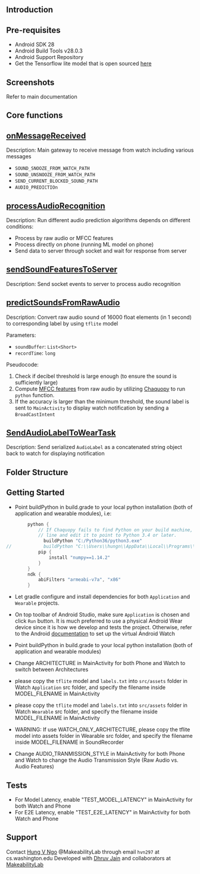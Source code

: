 
Introduction
------------

Pre-requisites
--------------
- Android SDK 28
- Android Build Tools v28.0.3
- Android Support Repository
- Get the Tensorflow lite model that is open sourced [here]()

Screenshots
-------------
Refer to main documentation

Core functions
-------------
[onMessageReceived](src/main/java/com/wearable/sound/datalayer/DataLayerListenerService.java)
-----
Description:
Main gateway to receive message from watch including various messages
- `SOUND_SNOOZE_FROM_WATCH_PATH`
- `SOUND_UNSNOOZE_FROM_WATCH_PATH`
- `SEND_CURRENT_BLOCKED_SOUND_PATH`
- `AUDIO_PREDICTIOn`


[processAudioRecognition](src/main/java/com/wearable/sound/datalayer/DataLayerListenerService.java)
------
Description:
Run different audio prediction algorithms depends on different conditions:
- Process by raw audio or MFCC features
- Process directly on phone (running ML model on phone)
- Send data to server through socket and wait for response from server


[sendSoundFeaturesToServer](src/main/java/com/wearable/sound/datalayer/DataLayerListenerService.java)
-----
Description: Send socket events to server to process audio recognition



[predictSoundsFromRawAudio](src/main/java/com/wearable/sound/datalayer/DataLayerListenerService.java)
-------
Description: Convert raw audio sound of 16000 float elements (in 1 second) to corresponding label by using `tflite` model


Parameters:
- `soundBuffer`: `List<Short>`
- `recordTime`: `long`

Pseudocode: 
1. Check if decibel threshold is large enough (to ensure the sound is sufficiently large)
2. Compute [MFCC features](https://en.wikipedia.org/wiki/Mel-frequency_cepstrum) from raw audio by utilizing [Chaquopy](https://chaquo.com/chaquopy/) to run `python` function.  
3. If the accuracy is larger than the minimum threshold, the sound label is sent to `MainActivity` to display watch notification by sending a `BroadCastIntent`

[SendAudioLabelToWearTask](src/main/java/com/wearable/sound/datalayer/DataLayerListenerService.java)
-----
Description: Send serialized `AudioLabel` as a concatenated string object back to watch for displaying notification





Folder Structure
-------------

Getting Started
---------------

- Point buildPython in build.grade to your local python installation (both of application and wearable modules), i.e:

```gradle
        python {
            // If Chaquopy fails to find Python on your build machine, enable the following
            // line and edit it to point to Python 3.4 or later.
              buildPython "C:/Python36/python3.exe"
//            buildPython "C:\\Users\\hungn\\AppData\\Local\\Programs\\Python\\Python36\\python.exe"
            pip {
                install "numpy==1.14.2"
            }
        }
        ndk {
            abiFilters "armeabi-v7a", "x86"
        }
```

- Let gradle configure and install dependencies for both `Application` and `Wearable` projects. 
- On top toolbar of Android Studio, make sure `Application` is chosen and click `Run` button. It is much preferred to use a physical Android Wear device since it is how we develop and tests the project. Otherwise, refer to the Android [documentation](https://developer.android.com/training/wearables/apps/creating) to set up the virtual Android Watch

- Point buildPython in build.grade to your local python installation (both of application and wearable modules)
- Change ARCHITECTURE in MainActivity for both Phone and Watch to switch between Architectures
- please copy the `tflite` model and `labels.txt` into `src/assets` folder in Watch `Application` src folder, and specify the filename inside MODEL_FILENAME in MainActivity
- please copy the `tflite` model and `labels.txt` into `src/assets` folder in Watch `Wearable` src folder, and specify the filename inside MODEL_FILENAME in MainActivity
- WARNING: If use WATCH_ONLY_ARCHITECTURE, please copy the tflite model into assets folder in Wearable src folder, and specify the filename inside MODEL_FILENAME in SoundRecorder
- Change AUDIO_TRANMISSION_STYLE in MainActivity for both Phone and Watch to change the Audio Transmission Style (Raw Audio vs. Audio Features)


Tests
-------

- For Model Latency, enable "TEST_MODEL_LATENCY" in MainActivity for both Watch and Phone 
- For E2E Latency, enable "TEST_E2E_LATENCY" in MainActivity for both Watch and Phone

Support
-------
Contact [Hung V Ngo](www.hungvngo.com) @MakeabilityLab through email `hvn297` at cs.washington.edu
Developed with [Dhruv Jain](https://homes.cs.washington.edu/~djain/) and collaborators at [MakeabilityLab](https://makeabilitylab.cs.washington.edu/)
